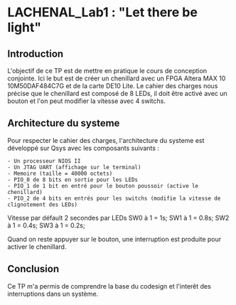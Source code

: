 # LACHENAL_Lab1 : "Let there be light"

## Introduction

L'objectif de ce TP est de mettre en pratique le cours de conception conjointe. Ici le but est de créer un chenillard avec un FPGA Altera MAX 10 10M50DAF484C7G et de la carte DE10 Lite. Le cahier des charges nous précise que le chenillard est composé de 8 LEDs, il doit être activé avec un bouton et l'on peut modifier la vitesse avec 4 switchs.


## Architecture du systeme

Pour respecter le cahier des charges, l'architecture du systeme est développé sur Qsys avec les composants suivants : 

    - Un processeur NIOS II
    - Un JTAG UART (affichage sur le terminal)
    - Memoire (taille = 40000 octets)
    - PIO_0 de 8 bits en sortie pour les LEDs
    - PIO_1 de 1 bit en entré pour le bouton poussoir (active le chenillard)
    - PIO_2 de 4 bits en entrés pour les switchs (modifie la vitesse de clignotement des LEDs)

Vitesse par défault 2 secondes par LEDs
SW0 à 1 = 1s;
SW1 à 1 = 0.8s;
SW2 à 1 = 0.4s;
SW3 à 1 = 0.2s;

Quand on reste appuyer sur le bouton, une interruption est produite pour activer le chenillard.

## Conclusion

Ce TP m'a permis de comprendre la base du codesign et l'interêt des interruptions dans un système.
